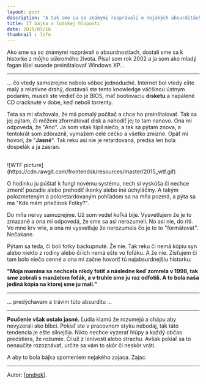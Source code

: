 ```yaml
---
layout: post
description: "A tak sme sa so známymi rozprávali o nejakých absurditách, až sme sa dostali k situácií, do ktorej…"
title: IT bájka o ľudskej hlúposti
date: 2015/03/16
thumbnail : life
---
```


Ako sme sa so známymi rozprávali o absurdnostiach, dostali sme sa k historke z môjho súkromého
života. Písal som rok 2002 a ja som ako mladý fagan išiel susede preinštalovať Windows XP…

---

… čo vtedy samozrejme nebolo vôbec jednoduché. Internet bol vtedy ešte malý a relatívne drahý,
dostávali ste tento knowledge väčšinou ústnym podaním, museli ste vedieť čo je BIOS, mať bootovaciu
**disketu** a napálené CD cracknuté v dobe, keď neboli torrenty.

Teta sa mi sťažovala, že má pomalý počítač a chce ho preinštalovať. Tak sa jej pýtam, či môžem zformátovať
disk a nahodiť jej to tam nanovo. Ona mi odpovedá, že "Áno". Ja som však šípil niečo, a tak sa pýtam
znova, a tentokrát som zdôraznil, vymažem celé céčko a všetko zmizne. Opäť mi hovorí, že "**Jasné**". Tak
reku asi nie je retardovaná, predsa len bola dospelák a ja zasran.

<br/>
![WTF picture](https://cdn.rawgit.com/frontendsk/resources/master/2015_wtf.gif)

<br/>

O hodinku ju púštať k fungl novému systému, nech si vyskúša či nechce zmeniť pozadie alebo prehodiť
ikonky alebo iné úchyláčiny. A takým polozmeteným a poloretardovaným pohľadom sa na mňa pozerá, a pýta
sa ma "Kde mám priečinok Fotky?".

Do mňa nervy samozrejme. Už som vedel koľká bije. Vysvetlujem že je to zmazané a ona mi odpovedá, že
sme sa asi nerozumeli. No asi nie, do riti. Vo mne krv vrie, a ona mi vysvetluje že nerozumela čo je to
to "formátovať". Nečakane.

Pýtam sa teda, či boli fotky backupnuté. Že nie. Tak reku či nemá kópiu syn alebo niekto z rodiny
alebo či ich nemá ešte vo foťáku. A že nie. Zisťujem či tam bolo niečo cenné a ona mi začne hovoriť tú
najabsurdnejšiu historku:

**"Moja mamina sa nechcela nikdy fotiť a následne keď zomrela v 1998, tak sme zobrali s manželom foťák,
a v truhle sme ju raz odfotili. A to bola naša jediná kópia na ktorej sme ju mali."**

---

… predýchavam a trávim túto absurditu …

---

**Poučenie však ostalo jasné.** Ľudia klamú že rozumejú a chápu aby nevyzerali ako blbci. Pokiaľ ste v
pracovnom styku nebodaj, tak táto tendencia je ešte silnejšia. Nikto nechce vyzerať hlúpy a každý občas
predstiera, že rozumie. Či už z lenivosti alebo strachu. Avšak pokiaľ sa to nenaučíte rozoznávať, určite
sa vám to skôr či neskôr vráti.

A aby to bola bájka spomeniem nejakého zajaca. Zajac.

---

Autor: [[ondrek](https://twitter.com/ondrek)].